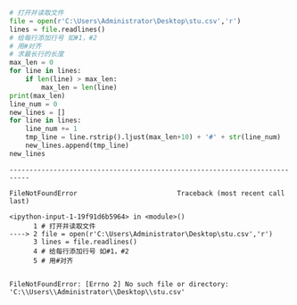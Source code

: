 

```python
# 打开并读取文件
file = open(r'C:\Users\Administrator\Desktop\stu.csv','r')
lines = file.readlines()
# 给每行添加行号 如#1，#2
# 用#对齐
# 求最长行的长度
max_len = 0
for line in lines:
    if len(line) > max_len:
        max_len = len(line)
print(max_len)
line_num = 0
new_lines = []
for line in lines:
    line_num += 1
    tmp_line = line.rstrip().ljust(max_len+10) + '#' + str(line_num)
    new_lines.append(tmp_line)
new_lines

```


    ---------------------------------------------------------------------------

    FileNotFoundError                         Traceback (most recent call last)

    <ipython-input-1-19f91d6b5964> in <module>()
          1 # 打开并读取文件
    ----> 2 file = open(r'C:\Users\Administrator\Desktop\stu.csv','r')
          3 lines = file.readlines()
          4 # 给每行添加行号 如#1，#2
          5 # 用#对齐
    

    FileNotFoundError: [Errno 2] No such file or directory: 'C:\\Users\\Administrator\\Desktop\\stu.csv'



```python

```
